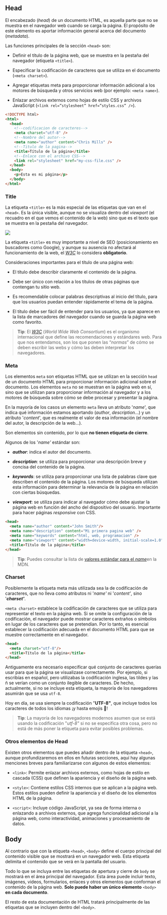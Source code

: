## Head

El encabezado (_head_) de un documento HTML, es aquella parte que no se muestra en el navegador web cuando se carga la página. El propósito de este elemento es aportar información general acerca del documento (_metadata_).

Las funciones principales de la sección `<head>` son:

- Definir el título de la página web, que se muestra en la pestaña del navegador (etiqueta `<title>`).
    
- Especificar la codificación de caracteres que se utiliza en el documento (`<meta charset>`).
    
- Agregar etiquetas meta para proporcionar información adicional a los motores de búsqueda y otros servicios web (por ejemplo: `<meta name>`).
    
- Enlazar archivos externos como hojas de estilo CSS y archivos JavaScript (`<link rel=”stylesheet” href=”styles.css” />`).

```HTML
<!DOCTYPE html>
<html>
  <head>
    <!--codificacion de caracteres-->
    <meta charset="utf-8" />
    <!--Nombre del autor-->
    <meta name="author" content="Chris Mills" />
    <!--Titulo de la pagina-->
    <title>Título de la página</title>
    <!--Enlace con el archivo CSS-->
    <link rel="stylesheet" href="my-css-file.css" />
  </head>
  <body>
    <p>Esta es mi página</p>
  </body>
</html>
```


### Title

La etiqueta `<title>` es la más especial de las etiquetas que van en el `<head>`. Es la única visible, aunque no se visualiza dentro del _viewport_ (el recuadro en el que vemos el contenido de la web) sino que es el texto que se muestra en la pestaña del navegador.

![](./images/title_tag.png)

La etiqueta `<title>` es muy importante a nivel de SEO (posicionamiento en buscadores como Google), y aunque su ausencia no afectará al funcionamiento de la web, el _[W3C](https://www.w3.org/)_ lo considera **obligatorio**.

Consideraciones importantes para el título de una página web:

- El título debe describir claramente el contenido de la página.
    
- Debe ser único con relación a los títulos de otras páginas que contengan tu sitio web.
    
- Es recomendable colocar palabras descriptivas al inicio del título, para que los usuarios puedan entender rápidamente el tema de la página.
    
- El título debe ser fácil de entender para los usuarios, ya que aparece en la lista de marcadores del navegador cuando se guarda la página web como favorito.

> **Tip**: El _[W3C](https://www.w3.org/)_ (_World Wide Web Consortium_) es el organismo internacional que define las recomendaciones y estándares web. Para que nos entendamos, son los que ponen las “_normas_” de cómo se deben escribir las webs y cómo las deben interpretar los navegadores.


### Meta

Los elementos `meta` son etiquetas HTML que se utilizan en la sección `head` de un documento HTML para proporcionar información adicional sobre el documento. Los elementos `meta` no se muestran en la página web en sí, sino que se utilizan para proporcionar información al navegador y a los motores de búsqueda sobre cómo se debe procesar y presentar la página.

En la mayoría de los casos un elemento `meta` lleva un atributo '_name_', que indica qué información estamos aportando (_author_, _description_…) y un atributo '_content_', que es realmente el valor de esa información (el nombre del autor, la descripción de la web…).

Son elementos sin contenido, por lo que **no tienen etiqueta de cierre**.

Algunos de los '_name'_ estándar son:

- **_author_**: indica el autor del documento.
    
- **_description_**: se utiliza para proporcionar una descripción breve y concisa del contenido de la página.
    
- **_keywords_**: se utiliza para proporcionar una lista de palabras clave que describen el contenido de la página. Los motores de búsqueda utilizan esta información para determinar la relevancia de la página en relación con ciertas búsquedas.
    
- **_viewport_**: se utiliza para indicar al navegador cómo debe ajustar la página web en función del ancho del dispositivo del usuario. Importante para hacer páginas _responsive_ con CSS.

```HTML
<head>
  <meta name="author" content="John Smith"/>
  <meta name="description" content="Mi primera pagina web" />
  <meta name="keywords" content="html, web, programacion" />
  <meta name="viewport" content="width=device-width, initial-scale=1.0" />
  <title>Título de la página</title>
</head>
```

> **Tip**: Puedes consultar la lista de [valores estándar para el _name_](https://developer.mozilla.org/en-US/docs/Web/HTML/Element/meta/name)en la MDN.


### Charset

Posiblemente la etiqueta meta más utilizada sea la de codificación de caracteres, que no lleva como atributos ni '_name'_ ni '_content'_, sino '**_charset'_**.

`<meta charset>` establece la codificación de caracteres que se utiliza para representar el texto en la página web. Si se omite la configuración de la codificación, el navegador puede mostrar caracteres extraños o símbolos en lugar de los caracteres que se pretendían. Por lo tanto, es esencial establecer la codificación adecuada en el documento HTML para que se muestre correctamente en el navegador.

```HTML
<head>
  <meta charset="utf-8"/>
  <title>Título de la página</title>
</head>
```

Antiguamente era necesario especificar qué conjunto de caracteres querías usar para que la página se visualizase correctamente. Por ejemplo, si escribías en español, pero utilizabas la codificación inglesa, las tildes y las ñ se verían como un conjunto ilegible de caracteres. De hecho, actualmente, si no se incluye esta etiqueta, la mayoría de los navegadores asumirán que se usa `utf-8`.

Hoy en día, se usa siempre la codificación "**UTF-8"**, que incluye todos los caracteres de todos los idiomas ¡y hasta emojis 🤩!

> **Tip**: La mayoría de los navegadores modernos asumen que se está usando la codificación "_utf-8"_ si no se especifica otra cosa, pero no está de más poner la etiqueta para evitar posibles problemas.


### Otros elementos de Head

Existen otros elementos que puedes añadir dentro de la etiqueta `<head>`, aunque profundizaremos en ellos en futuras secciones, aquí hay algunas menciones breves para familiarizarse con algunos de estos elementos:

- `<link>`: Permite enlazar archivos externos, como hojas de estilo en cascada (CSS) que definen la apariencia y el diseño de la página web.
    
- `<style>`: Contiene estilos CSS internos que se aplican a la página web. Estos estilos pueden definir la apariencia y el diseño de los elementos HTML de la página.
    
- `<script>`: Incluye código JavaScript, ya sea de forma interna o enlazando a archivos externos, que agrega funcionalidad adicional a la página web, como interactividad, animaciones y procesamiento de datos.


## Body

Al contrario que con la etiqueta `<head>`, `<body>` define el cuerpo principal del contenido visible que se mostrará en un navegador web. Esta etiqueta delimita el contenido que se verá en la pantalla del usuario.

Todo lo que se incluya entre las etiquetas de apertura y cierre de `body` se mostrará en el área principal del navegador. Esta área puede incluir texto, imágenes, videos, formularios, enlaces y otros elementos que conforman el contenido de la página web. **Solo puede haber un único elemento** `<body>` **en cada documento**.

El resto de esta documentación de HTML tratará principalmente de las etiquetas que se incluyen dentro del `<body>`.
